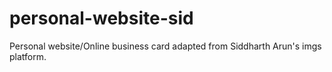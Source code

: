 # personal-website-sid
Personal website/Online business card adapted from Siddharth Arun's imgs platform.
